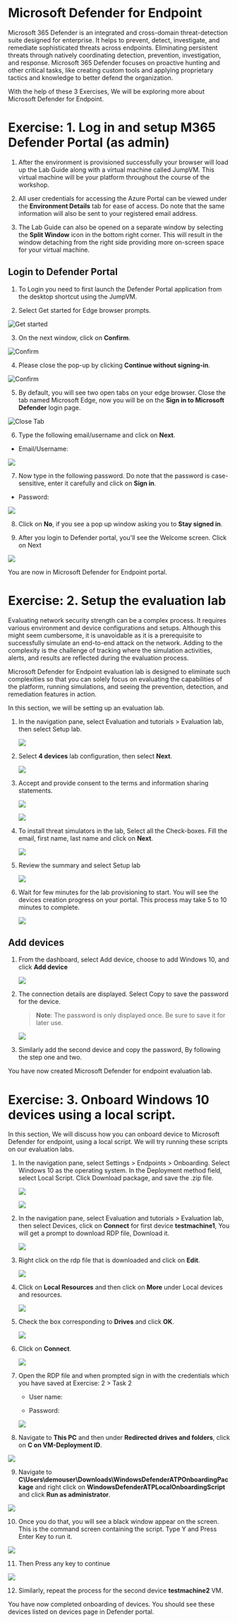 # Microsoft Defender for Endpoint

Microsoft 365 Defender is an integrated and cross-domain threat-detection suite designed for enterprise. It helps to prevent, detect, investigate, and remediate sophisticated threats across endpoints. Eliminating persistent threats through natively coordinating detection, prevention, investigation, and response. Microsoft 365 Defender focuses on proactive hunting and other critical tasks, like creating custom tools and applying proprietary tactics and knowledge to better defend the organization.

With the help of these 3 Exercises, We will be exploring more about Microsoft Defender for Endpoint.


# Exercise: 1. Log in and setup M365 Defender Portal (as admin)

 
 

1. After the environment is provisioned successfully your browser will load up the Lab Guide along with a virtual machine called JumpVM. This virtual machine will be your platform throughout the course of the workshop.

 
 

2. All user credentials for accessing the Azure Portal can be viewed under the **Environment Details** tab for ease of access. Do note that the same information will also be sent to your registered email address.


  

3. The Lab Guide can also be opened on a separate window by selecting the **Split Window** icon in the bottom right corner. This will result in the window detaching from the right side providing more on-screen space for your virtual machine.  

  

## Login to Defender Portal





1. To Login you need to first launch the Defender Portal application from the desktop shortcut using the JumpVM.

    

2.	Select Get started for Edge browser prompts.

 
 

   ![](images/edge-get-started-window.png "Get started")



    
3.	On the next window, click on **Confirm**.

 
 

   ![](./images/edge-confirm.png "Confirm")



4.	Please close the pop-up by clicking **Continue without signing-in**.

 
 

   ![](images/edge-continue.png "Confirm")  


    


5.	By default, you will see two open tabs on your edge browser. Close the tab named Microsoft Edge, now you will be on the **Sign in to Microsoft Defender** login page.

 
 

   ![](images/close-tab.png "Close Tab") 

    


6.	Type the following email/username and click on **Next**. 

   * Email/Username: <inject key="AzureAdUserEmail"></inject>

    


   ![](images/azure-login-enter-email.png)

      



7.	Now type in the following password. Do note that the password is case-sensitive, enter it carefully and click on **Sign in**.

   * Password: <inject key="AzureAdUserPassword"></inject>



   ![](images/azure-login-enter-password1.png)

      


8.	Click on **No**, if you see a pop up window asking you to **Stay signed in**.





9. After you login to Defender portal, you'll see the Welcome screen. Click on Next

 
 

  ![](images/defender-home-page.png)


You are now in Microsoft Defender for Endpoint portal. 

# Exercise: 2. Setup the evaluation lab
Evaluating network security strength can be a complex process. It requires various environment and device configurations and setups. Although this might seem cumbersome, it is unavoidable as it is a prerequisite to successfully simulate an end-to-end attack on the network. Adding to the complexity is the challenge of tracking where the simulation activities, alerts, and results are reflected during the evaluation process.

Microsoft Defender for Endpoint evaluation lab is designed to eliminate such complexities so that you can solely focus on evaluating the capabilities of the platform, running simulations, and seeing the prevention, detection, and remediation features in action.

In this section, we will be setting up an evaluation lab.

1. In the navigation pane, select Evaluation and tutorials > Evaluation lab, then select Setup lab.






   ![](images/navigateevaluation-lab.png)






2. Select **4 devices** lab configuration, then select **Next**.





   ![](images/lab-creation-page.png)






3. Accept and provide consent to the terms and information sharing statements.




   ![](images/accept.png)




   ![](images/accept2.png)



4. To install threat simulators in the lab, Select all the Check-boxes. Fill the email, first name, last name and click on **Next**.




   ![](images/accept-terms.png)



5. Review the summary and select Setup lab




   ![](images/lab-setup-summary.png)




6. Wait for few minutes for the lab provisioning to start. You will see the devices creation progress on your portal. This process may take 5 to 10 minutes to complete.





   ![](images/setup-done.png)




## Add devices




1. From the dashboard, select Add device, choose to add Windows 10, and click **Add device**




   ![](images/add-device1.png)




2. The connection details are displayed. Select Copy to save the password for the device.
   
   
   > **Note**: The password is only displayed once. Be sure to save it for later use.




   ![](images/add-machine-eval-lab.png)




3. Similarly add the second device and copy the password, By following the step one and two.


You have now created Microsoft Defender for endpoint evaluation lab. 

# Exercise: 3. Onboard Windows 10 devices using a local script.
In this section, We will discuss how you can onboard device to Microsoft Defender for endpoint, using a local script. We will try running these scripts on our evaluation labs.

1. In the navigation pane, select Settings > Endpoints > Onboarding. Select Windows 10 as the operating system. In the Deployment method field, select Local Script. Click Download package, and save the .zip file.




   ![](images/onboarding.png)




   ![](images/onboarding1.png)





2. In the navigation pane, select Evaluation and tutorials > Evaluation lab, then select Devices, click on **Connect** for first device **testmachine1**, You will get a prompt to download RDP file, Download it.





   ![](images/rdp-download.png)




3. Right click on the rdp file that is downloaded and click on **Edit**.  




   ![](images/edit_rdp.png)





4.  Click on **Local Resources** and then click on **More** under Local devices and resources.  




    ![](images/localres_more.png)  






5.  Check the box corresponding to **Drives** and click **OK**.  





    ![](images/select_drives.png)    





6.  Click on **Connect**.





    ![](images/connect.png)      






7. Open the RDP file and when prompted sign in with the credentials which you have saved at Exercise: 2 > Task 2

   * User name:
   
   * Password:




   ![](images/rdp-connect.png)  






8.  Navigate to **This PC** and then under **Redirected drives and folders**, click on **C on VM-Deployment ID**.

    



   ![](images/thispc-c.png)  




9. Navigate to **C\Users\demouser\Downloads\WindowsDefenderATPOnboardingPackage** and right click on **WindowsDefenderATPLocalOnboardingScript** and click **Run as   administrator**.    





  ![](images/run-as-admin.png)  






10. Once you do that, you will see a black window appear on the screen. This is the command screen containing the script. Type Y and Press Enter Key to run it.






   ![](images/confirm-it.png)




11. Then Press any key to continue




   ![](images/press-any-key.png)






12. Similarly, repeat the process for the second device **testmachine2** VM.


You have now completed onboarding of devices. You should see these devices listed on devices page in Defender portal.
